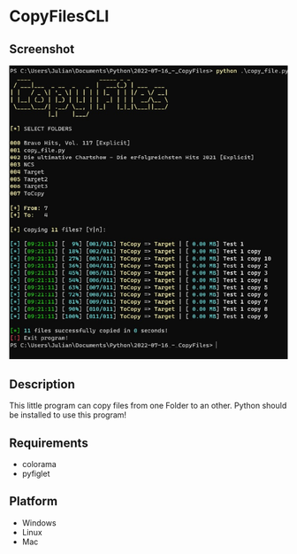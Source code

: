 # CopyFilesCLI

## Screenshot
![image info](./Screenshot.jpg)

## Description
This little program can copy files from one Folder to an other.
Python should be installed to use this program!

## Requirements
- colorama
- pyfiglet

## Platform
- Windows
- Linux
- Mac
